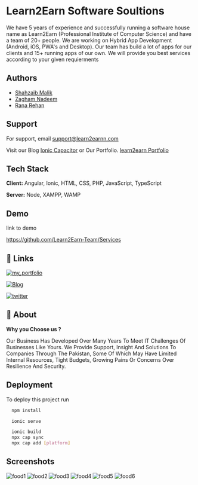 
# Learn2Earn Software Soultions

We have 5 years of experience and successfully running a software house name as
Learn2Earn (Professional Institute of Computer Science) and have a team of 20+ people.
We are working on Hybrid App Development (Android, iOS, PWA's and Desktop). Our team has build a lot of apps for our clients 
and 15+ running apps of our own. We will provide you best services according to your given requierments


## Authors

- [Shahzaib Malik](https://www.github.com/shahzaib.exe)
- [Zagham Nadeem](https://www.github.com/zagham-nadeem)
- [Rana Rehan](https://www.github.com/its-ranarehan)


## Support

For support, email support@learn2earnn.com

Visit our Blog [Ionic Capacitor](www.ioniccapacitor.com) or Our Portfolio.
[learn2earn Portfolio](https://learn2earnn.com/L2E_Portfolio.html)


## Tech Stack

**Client:** Angular, Ionic, HTML, CSS, PHP, JavaScript, TypeScript

**Server:** Node, XAMPP, WAMP


## Demo

link to demo

https://github.com/Learn2Earn-Team/Services
## 🔗 Links
[![my_portfolio](https://img.shields.io/badge/my_portfolio-000?style=for-the-badge&logo=ko-fi&logoColor=white)](https://Learn2Earnn.com/)

[![Blog](https://img.shields.io/badge/linkedin-0A66C2?style=for-the-badge&logo=linkedin&logoColor=white)](https://www.ioniccapacitor.com/)

[![twitter](https://img.shields.io/badge/twitter-1DA1F2?style=for-the-badge&logo=twitter&logoColor=white)](https://twitter.com/ioniccapacitor)


## 🚀 About
**Why you Choose us ?**

Our Business Has Developed Over Many Years To Meet IT Challenges Of Businesses Like Yours. We Provide Support, Insight And Solutions To Companies Through The Pakistan, Some Of Which May Have Limited Internal Resources, Tight Budgets, Growing Pains Or Concerns Over Resilience And Security.


## Deployment

To deploy this project run

```bash
  npm install
```
```bash
  ionic serve
```
```bash
  ionic build
  npx cap sync
  npx cap add [platform]
```

## Screenshots
![food1](https://user-images.githubusercontent.com/104660890/185778300-339fcf6f-9486-4cba-8b56-c1805b6bd1e8.PNG)
![food2](https://user-images.githubusercontent.com/104660890/185778303-485db557-9c40-45b7-81e9-db7754a3cd58.PNG)
![food3](https://user-images.githubusercontent.com/104660890/185778304-de37333e-4bf4-4122-b29f-aa7bdb1d0f54.PNG)
![food4](https://user-images.githubusercontent.com/104660890/185778306-6b854757-5330-497a-a577-88f0ce78685b.PNG)
![food5](https://user-images.githubusercontent.com/104660890/185778307-e7f3e644-a229-4559-8eca-e683dea2251a.PNG)
![food6](https://user-images.githubusercontent.com/104660890/185778308-07fe7ab4-a9eb-4242-ae44-ed9c68aed4e7.PNG)
